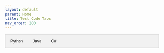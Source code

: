 ```yaml
---
layout: default
parent: Home
title: Test Code Tabs
nav_order: 200
---
```

<script>
function openTab(evt, cityName) {
  // Declare all variables
  var i, tabcontent, tablinks;

  // Get all elements with class="tabcontent" and hide them
  tabcontent = document.getElementsByClassName("tabcontent");
  for (i = 0; i < tabcontent.length; i++) {
    tabcontent[i].style.display = "none";
  }

  // Get all elements with class="tablinks" and remove the class "active"
  tablinks = document.getElementsByClassName("tablinks");
  for (i = 0; i < tablinks.length; i++) {
    tablinks[i].className = tablinks[i].className.replace(" active", "");
  }

  // Show the current tab, and add an "active" class to the button that opened the tab
  document.getElementById(cityName).style.display = "block";
  evt.currentTarget.className += " active";
}
openTab(null, "Python");
</script>

<style lang="css">
/* Style the tab */
.tab {
  overflow: hidden;
  border: 1px solid #ccc;
  background-color: #f1f1f1;
}

/* Style the buttons that are used to open the tab content */
.tab button {
  background-color: inherit;
  float: left;
  border: none;
  outline: none;
  cursor: pointer;
  padding: 14px 16px;
  transition: 0.3s;
}

/* Change background color of buttons on hover */
.tab button:hover {
  background-color: #ddd;
}

/* Create an active/current tablink class */
.tab button.active {
  background-color: #ccc;
}

/* Style the tab content */
.tabcontent {
  display: none;
  padding: 6px 12px;
  border: 1px solid #ccc;
  border-top: none;
}

</style>

<!-- Tab links -->
<div class="tab">
  <button class="tablinks" onclick="openTab(event, 'Python')">Python</button>
  <button class="tablinks" onclick="openTab(event, 'Java')">Java</button>
  <button class="tablinks" onclick="openTab(event, 'CSharp')">C#</button>
</div>

<!-- Tab content -->
<div id="Python" class="tabcontent">
  ``` python
  print("Hello world")
  ```
</div>

<div id="Java" class="tabcontent">
  ``` java
  Print("Hello world")
  ```
</div>

<div id="CSharp" class="tabcontent">
  ``` java
  Console.Print("Hello world")
  ```
</div>
